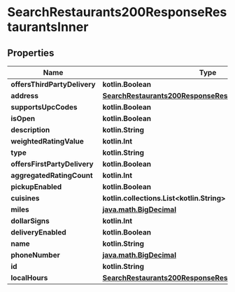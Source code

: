 
# SearchRestaurants200ResponseRestaurantsInner

## Properties
Name | Type | Description | Notes
------------ | ------------- | ------------- | -------------
**offersThirdPartyDelivery** | **kotlin.Boolean** |  |  [optional]
**address** | [**SearchRestaurants200ResponseRestaurantsInnerAddress**](SearchRestaurants200ResponseRestaurantsInnerAddress.md) |  |  [optional]
**supportsUpcCodes** | **kotlin.Boolean** |  |  [optional]
**isOpen** | **kotlin.Boolean** |  |  [optional]
**description** | **kotlin.String** |  |  [optional]
**weightedRatingValue** | **kotlin.Int** |  |  [optional]
**type** | **kotlin.String** |  |  [optional]
**offersFirstPartyDelivery** | **kotlin.Boolean** |  |  [optional]
**aggregatedRatingCount** | **kotlin.Int** |  |  [optional]
**pickupEnabled** | **kotlin.Boolean** |  |  [optional]
**cuisines** | **kotlin.collections.List&lt;kotlin.String&gt;** |  |  [optional]
**miles** | [**java.math.BigDecimal**](java.math.BigDecimal.md) |  |  [optional]
**dollarSigns** | **kotlin.Int** |  |  [optional]
**deliveryEnabled** | **kotlin.Boolean** |  |  [optional]
**name** | **kotlin.String** |  |  [optional]
**phoneNumber** | [**java.math.BigDecimal**](java.math.BigDecimal.md) |  |  [optional]
**id** | **kotlin.String** |  |  [optional]
**localHours** | [**SearchRestaurants200ResponseRestaurantsInnerLocalHours**](SearchRestaurants200ResponseRestaurantsInnerLocalHours.md) |  |  [optional]



